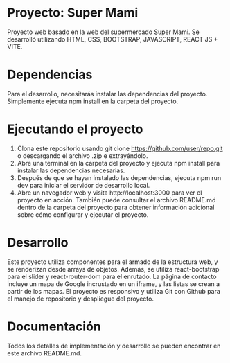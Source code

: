 # Proyecto: Super Mami
Proyecto web basado en la web del supermercado Super Mami. Se desarrolló utilizando HTML, CSS, BOOTSTRAP, JAVASCRIPT, REACT JS + VITE.
# Dependencias
Para el desarrollo, necesitarás instalar las dependencias del proyecto. Simplemente ejecuta npm install en la carpeta del proyecto.
# Ejecutando el proyecto
1. Clona este repositorio usando git clone https://github.com/user/repo.git o descargando el archivo .zip e extrayéndolo.
2. Abre una terminal en la carpeta del proyecto y ejecuta npm install para instalar las dependencias necesarias.
3. Después de que se hayan instalado las dependencias, ejecuta npm run dev para iniciar el servidor de desarrollo local.
4. Abre un navegador web y visita http://localhost:3000 para ver el proyecto en acción.
También puede consultar el archivo README.md dentro de la carpeta del proyecto para obtener información adicional sobre cómo configurar y ejecutar el proyecto.
# Desarrollo
Este proyecto utiliza componentes para el armado de la estructura web, y se renderizan desde arrays de objetos. Además, se utiliza react-bootstrap para el slider y react-router-dom para el enrutado. La página de contacto incluye un mapa de Google incrustado en un iframe, y las listas se crean a partir de los mapas. El proyecto es responsivo y utiliza Git con Github para el manejo de repositorio y despliegue del proyecto.
# Documentación
Todos los detalles de implementación y desarrollo se pueden encontrar en este archivo README.md.
